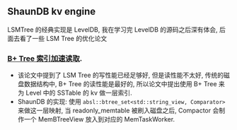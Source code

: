 ## ShaunDB kv engine
LSMTree 的经典实现是 LevelDB, 我在学习完 LevelDB 的源码之后深有体会, 后面去看了一些 LSM Tree 的优化论文

### [B+ Tree 索引加速读取](https://www.usenix.org/conference/fast19/presentation/kaiyrakhmet).
- 该论文中提到了 LSM Tree 的写性能已经足够好, 但是读性能不太好, 传统的磁盘数据结构中, B+ Tree 的读性能是最好的, 所以论文中提出使用 B+ Tree 来为 Level 中的 SSTable 的 kv 做一层索引.
- ShaunDB 的实现: 使用 ```absl::btree_set<std::string_view, Comparator>``` 来做这一层映射, 当 readonly_memtable 被刷入磁盘之后, Compactor 会制作一个 MemBTreeView 放入到对应的 MemTaskWorker.